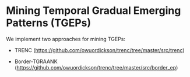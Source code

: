 # Mining Temporal Gradual Emerging Patterns (TGEPs)

We implement two approaches for mining TGEPs:

* TRENC (https://github.com/owuordickson/trenc/tree/master/src/trenc)

* Border-TGRAANK (https://github.com/owuordickson/trenc/tree/master/src/border_ep)
